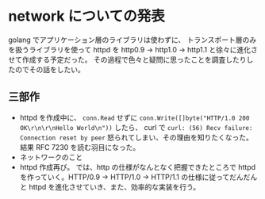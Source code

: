 # network についての発表
golang でアプリケーション層のライブラリは使わずに、 トランスポート層のみを扱うライブラリを使って httpd を http0.9 -> http1.0 -> http1.1 と徐々に進化させて作成する予定だった。
その過程で色々と疑問に思ったことを調査したりしたのでその話をしたい。

## 三部作
- httpd を作成中に、 `conn.Read` せずに `conn.Write([]byte("HTTP/1.0 200 OK\r\n\r\nHello World\n"))` したら、 curl で `curl: (56) Recv failure: Connection reset by peer` 怒られてしまい、その理由を知りたくなった。結果 RFC 7230 を読む羽目になった。
- ネットワークのこと
- httpd 作成再び。 では、http の仕様がなんとなく把握できたところで httpd を作っていく。HTTP/0.9 -> HTTP/1.0 -> HTTP/1.1 の仕様に従ってだんだんと httpd を進化させていき、また、効率的な実装を行う。


